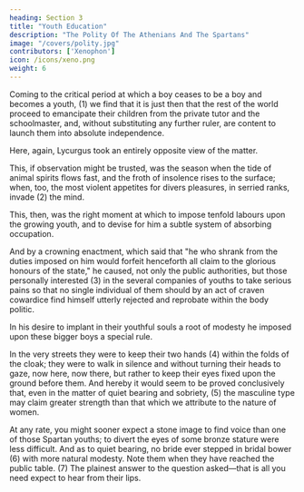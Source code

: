 ```yaml
---
heading: Section 3
title: "Youth Education"
description: "The Polity Of The Athenians And The Spartans"
image: "/covers/polity.jpg"
contributors: ['Xenophon']
icon: /icons/xeno.png
weight: 6
---
```




Coming to the critical period at which a boy ceases to be a boy and becomes a youth, (1) we find that it is just then that the rest of the world proceed to emancipate their children from the private tutor and the schoolmaster, and, without substituting any further ruler, are content to launch them into absolute independence.

<!--  (1) {eis to meirakiousthai}, "with reference to hobbledehoy-hood."
    Cobet erases the phrase as post-Xenophontine. -->


Here, again, Lycurgus took an entirely opposite view of the matter. 

This, if observation might be trusted, was the season when the tide of animal spirits flows fast, and the froth of insolence rises to the surface; when, too, the most violent appetites for divers pleasures, in serried ranks, invade (2) the mind. 

This, then, was the right moment at which to impose tenfold labours upon the growing youth, and to devise for him a subtle system of absorbing occupation. 

And by a crowning enactment, which said that "he who shrank from the duties imposed on him would forfeit henceforth all claim to the glorious honours of the state," he caused, not only the public authorities, but those personally interested (3) in the several companies of youths to take serious pains so that no single individual of them should by an act of craven cowardice find himself utterly rejected and reprobate within the body politic.

<!--  (2) Lit. "range themselves." For the idea, see "Mem." I. ii. 23;
    Swinburne, "Songs before Sunrise": Prelude, "Past youth where
    shoreward shallows are."

 (3) Or, "the friends and connections." -->

In his desire to implant in their youthful souls a root of modesty he imposed upon these bigger boys a special rule. 

In the very streets they were to keep their two hands (4) within the folds of the cloak; they were to walk in silence and without turning their heads to gaze, now here, now there, but rather to keep their eyes fixed upon the ground before them. And hereby it would seem to be proved conclusively that, even in the matter of quiet bearing and sobriety, (5) the masculine type may claim greater strength than that which we attribute to the nature of women. 

At any rate, you might sooner expect a stone image to find voice than one of those Spartan youths; to divert the eyes of some bronze stature were less difficult. And as to quiet bearing, no bride ever stepped in bridal bower (6) with more natural modesty. Note them when they have reached the public table. (7) The plainest answer to the question asked—that is all you need expect to hear from their lips.


<!--  (6) Longinus, {peri ups}, iv. 4, reading {ophthalmois} for     {thalamois}, says: "Yet why speak of Timaeus, when even men like     Xenophon and Plato, the very demigods of literature, though they
    had sat at the feet of Socrates, sometimes forget themselves in
    the pursuit of such pretty conceits? The former in his account of
    the Spartan Polity has these words: 'Their voice you would no more
    hear, than if they were of marble, their gaze is as immovable as
    if they were cast in bronze. You would deem them more modest than
    the very maidens in their eyes.' To speak of the pupils of the
    eyes as modest maidens was a piece of absurdity becoming
    Amphicrates rather than Xenophon; and then what a strange notion
    to suppose that modesty is always without exception, expressed in
    the eye!"—H. L. Howell, "Longinus," p. 8. See "Spectator," No.
    354.

 -->